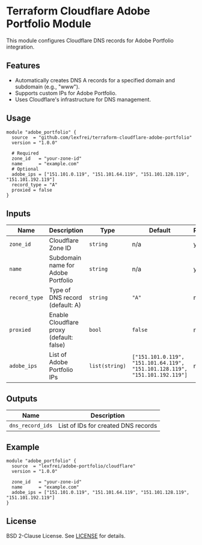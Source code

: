 # Terraform Cloudflare Adobe Portfolio Module

This module configures Cloudflare DNS records for Adobe Portfolio integration.

## Features

- Automatically creates DNS A records for a specified domain and subdomain (e.g., "www").
- Supports custom IPs for Adobe Portfolio.
- Uses Cloudflare's infrastructure for DNS management.

## Usage

```hcl
module "adobe_portfolio" {
  source  = "github.com/lexfrei/terraform-cloudflare-adobe-portfolio"
  version = "1.0.0"

  # Required
  zone_id   = "your-zone-id"
  name      = "example.com"
  # Optional
  adobe_ips = ["151.101.0.119", "151.101.64.119", "151.101.128.119", "151.101.192.119"]
  record_type = "A"
  proxied = false
}
```

## Inputs

| Name         | Description                          | Type           | Default                                   | Required |
|--------------|--------------------------------------|----------------|-------------------------------------------|----------|
| `zone_id`    | Cloudflare Zone ID                  | `string`       | n/a                                       | yes      |
| `name`       | Subdomain name for Adobe Portfolio  | `string`       | n/a                                       | yes      |
| `record_type`| Type of DNS record (default: A)     | `string`       | `"A"`                                     | no       |
| `proxied`    | Enable Cloudflare proxy (default: false) | `bool`      | `false`                                   | no       |
| `adobe_ips`  | List of Adobe Portfolio IPs         | `list(string)` | `["151.101.0.119", "151.101.64.119", "151.101.128.119", "151.101.192.119"]` | no       |

## Outputs

| Name              | Description                 |
|-------------------|-----------------------------|
| `dns_record_ids`  | List of IDs for created DNS records |

## Example

```hcl
module "adobe_portfolio" {
  source  = "lexfrei/adobe-portfolio/cloudflare"
  version = "1.0.0"

  zone_id   = "your-zone-id"
  name      = "example.com"
  adobe_ips = ["151.101.0.119", "151.101.64.119", "151.101.128.119", "151.101.192.119"]
}
```

## License

BSD 2-Clause License. See [LICENSE](LICENSE) for details.
